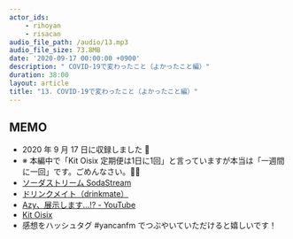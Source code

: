 ```yaml
---
actor_ids:
    - rihoyan
    - risacan
audio_file_path: /audio/13.mp3
audio_file_size: 73.8MB
date: '2020-09-17 00:00:00 +0900'
description: " COVID-19で変わったこと（よかったこと編）"
duration: 38:00
layout: article
title: "13. COVID-19で変わったこと（よかったこと編）"
---
```


## MEMO

- 2020 年 9 月 17 日に収録しました 📆
- ※ 本編中で「Kit Oisix 定期便は1日に1回」と言っていますが本当は「一週間に一回」です。ごめんなさい。🙇‍♀️
- [ソーダストリーム SodaStream](https://www.sodastream.jp)
- [ドリンクメイト（drinkmate）](http://www.drinkmate.jp/store/)
- [Azy、展示します…!? - YouTube](https://www.youtube.com/watch?v=aX7uRAGSzO0)
- [Kit Oisix](https://www.oisix.com/LineReceivedIntroduction.htm?lineIntroduceId=3ef0eca06c1aa7c09c4c83f545e33013cf234544d0e5a3d6cce72a1fd56372a9)
- 感想をハッシュタグ #yancanfm でつぶやいていただけると嬉しいです！